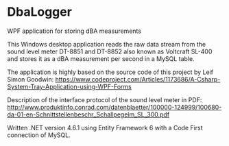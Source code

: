 # DbaLogger
WPF application for storing dBA measurements

This Windows desktop application reads the raw data stream from the sound level meter DT-8851 and DT-8852 also known as Voltcraft SL-400 and stores it as a dBA measurement per second in a MySQL table.

The application is highly based on the source code of this project by Leif Simon Goodwin:
https://www.codeproject.com/Articles/1173686/A-Csharp-System-Tray-Application-using-WPF-Forms

Description of the interface protocol of the sound level meter in PDF:
http://www.produktinfo.conrad.com/datenblaetter/100000-124999/100680-da-01-en-Schnittstellenbeschr_Schallpegelm_SL_300.pdf

Written .NET version 4.6.1 using Entity Framework 6 with a Code First connection of MySQL.
